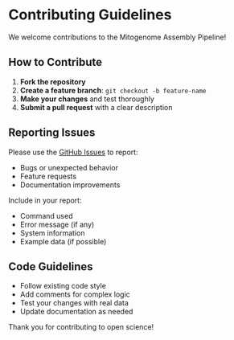 # Contributing Guidelines

We welcome contributions to the Mitogenome Assembly Pipeline!

## How to Contribute

1. **Fork the repository**
2. **Create a feature branch**: `git checkout -b feature-name`
3. **Make your changes** and test thoroughly
4. **Submit a pull request** with a clear description

## Reporting Issues

Please use the [GitHub Issues](https://github.com/alikoraykoc/mitogenome-assembly-pipeline/issues) to report:
- Bugs or unexpected behavior
- Feature requests
- Documentation improvements

Include in your report:
- Command used
- Error message (if any)
- System information
- Example data (if possible)

## Code Guidelines

- Follow existing code style
- Add comments for complex logic
- Test your changes with real data
- Update documentation as needed

Thank you for contributing to open science!
